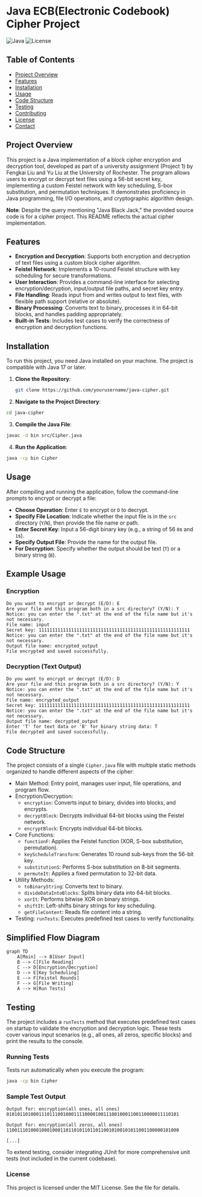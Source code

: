 # Java ECB(Electronic Codebook) Cipher Project

![Java](https://img.shields.io/badge/Java-17-blue.svg)
![License](https://img.shields.io/badge/License-MIT-green.svg)

## Table of Contents

- [Project Overview](#project-overview)
- [Features](#features)
- [Installation](#installation)
- [Usage](#usage)
- [Code Structure](#code-structure)
- [Testing](#testing)
- [Contributing](#contributing)
- [License](#license)
- [Contact](#contact)

## Project Overview

This project is a Java implementation of a block cipher encryption and decryption tool, developed as part of a university assignment (Project 1) by Fengkai Liu and Yu Liu at the University of Rochester. The program allows users to encrypt or decrypt text files using a 56-bit secret key, implementing a custom Feistel network with key scheduling, S-box substitution, and permutation techniques. It demonstrates proficiency in Java programming, file I/O operations, and cryptographic algorithm design.

**Note**: Despite the query mentioning "Java Black Jack," the provided source code is for a cipher project. This README reflects the actual cipher implementation.

## Features

- **Encryption and Decryption**: Supports both encryption and decryption of text files using a custom block cipher algorithm.
- **Feistel Network**: Implements a 10-round Feistel structure with key scheduling for secure transformations.
- **User Interaction**: Provides a command-line interface for selecting encryption/decryption, input/output file paths, and secret key entry.
- **File Handling**: Reads input from and writes output to text files, with flexible path support (relative or absolute).
- **Binary Processing**: Converts text to binary, processes it in 64-bit blocks, and handles padding appropriately.
- **Built-in Tests**: Includes test cases to verify the correctness of encryption and decryption functions.

## Installation

To run this project, you need Java installed on your machine. The project is compatible with Java 17 or later.

1. **Clone the Repository**:
   ```bash
   git clone https://github.com/yourusername/java-cipher.git
   ```
2. **Navigate to the Project Directory**:
  ```bash
  cd java-cipher
  ```
3. **Compile the Java File**:
  ```bash
  javac -d bin src/Cipher.java
  ```
4. **Run the Application**:
  ```bash
  java -cp bin Cipher
  ```

## Usage
After compiling and running the application, follow the command-line prompts to encrypt or decrypt a file:
- **Choose Operation**: Enter `E` to encrypt or `D` to decrypt.
- **Specify File Location**: Indicate whether the input file is in the `src` directory (`Y`/`N`), then provide the file name or path.
- **Enter Secret Key**: Input a 56-digit binary key (e.g., a string of 56 `0`s and `1`s).
- **Specify Output File**: Provide the name for the output file.
- **For Decryption**: Specify whether the output should be text (`T`) or a binary string (`B`).

## Example Usage
### Encryption
```text
Do you want to encrypt or decrypt (E/D): E
Are your file and this program both in a src directory? (Y/N): Y
Notice: you can enter the ".txt" at the end of the file name but it's not necessary.
File name: input
Secret key: 11111111111111111111111111111111111111111111111111111111
Notice: you can enter the ".txt" at the end of the file name but it's not necessary.
Output file name: encrypted_output
File encrypted and saved successfully.
```

### Decryption (Text Output)
```text
Do you want to encrypt or decrypt (E/D): D
Are your file and this program both in a src directory? (Y/N): Y
Notice: you can enter the ".txt" at the end of the file name but it's not necessary.
File name: encrypted_output
Secret key: 11111111111111111111111111111111111111111111111111111111
Notice: you can enter the ".txt" at the end of the file name but it's not necessary.
Output file name: decrypted_output
Enter 'T' for text data or 'B' for binary string data: T
File decrypted and saved successfully.
```

## Code Structure
The project consists of a single `Cipher.java` file with multiple static methods organized to handle different aspects of the cipher:
- Main Method: Entry point, manages user input, file operations, and program flow.
- Encryption/Decryption:
  - `encryption`: Converts input to binary, divides into blocks, and encrypts.
  - `decryptBlock`: Decrypts individual 64-bit blocks using the Feistel network.
  - `encryptBlock`: Encrypts individual 64-bit blocks.
- Core Functions:
  - `functionF`: Applies the Feistel function (XOR, S-box substitution, permutation).
  - `keyScheduleTransform`: Generates 10 round sub-keys from the 56-bit key.
  - `substitutionS`: Performs S-box substitution on 8-bit segments.
  - `permuteIt`: Applies a fixed permutation to 32-bit data.
- Utility Methods:
  - `toBinaryString`: Converts text to binary.
  - `divideDataIntoBlocks`: Splits binary data into 64-bit blocks.
  - `xorIt`: Performs bitwise XOR on binary strings.
  - `shiftIt`: Left-shifts binary strings for key scheduling.
  - `getFileContent`: Reads file content into a string.
- Testing: `runTests`: Executes predefined test cases to verify functionality.

## Simplified Flow Diagram

```text
graph TD
    A[Main] --> B[User Input]
    B --> C[File Reading]
    C --> D[Encryption/Decryption]
    D --> E[Key Scheduling]
    E --> F[Feistel Rounds]
    F --> G[File Writing]
    A --> H[Run Tests]
```
## Testing

The project includes a `runTests` method that executes predefined test cases on startup to validate the encryption and decryption logic. These tests cover various input scenarios (e.g., all ones, all zeros, specific blocks) and print the results to the console.

### Running Tests
Tests run automatically when you execute the program:

```bash
java -cp bin Cipher
```

### Sample Test Output
```text
Output for: encryption(all ones, all ones)
0101011010001110111001000111100001001110010001100110000011110101

Output for: encryption(all zeros, all ones)
1100111010001000100011011010110110110010100101011001100000101000

[...]
```

To extend testing, consider integrating JUnit for more comprehensive unit tests (not included in the current codebase).

### License
This project is licensed under the MIT License. See the  file for details.
